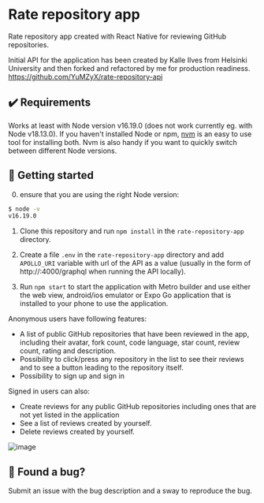 # Rate repository app
Rate repository app created with React Native for reviewing GitHub repositories.

Initial API for the application has been created by Kalle Ilves from Helsinki University and then forked and refactored by me for production readiness.
https://github.com/YuMZyX/rate-repository-api

## ✔️ Requirements

Works at least with Node version v16.19.0 (does not work currently eg. with Node v18.13.0). If you haven't installed Node or npm, [nvm](https://github.com/nvm-sh/nvm) is an easy to use tool for installing both. Nvm is also handy if you want to quickly switch between different Node versions.

## 🚀 Getting started

0. ensure that you are using the right Node version:

```bash
$ node -v
v16.19.0
```

1. Clone this repository and run `npm install` in the `rate-repository-app` directory.
   
2. Create a file `.env` in the `rate-repository-app` directory and add `APOLLO_URI` variable with url of the API as a value (usually in the form of http://<MY IP>:4000/graphql when running the API locally).
   
3. Run `npm start` to start the application with Metro builder and use either the web view, android/ios emulator or Expo Go application that is installed to your phone to use the application.


Anonymous users have following features:
- A list of public GitHub repositories that have been reviewed in the app, including their avatar, fork count, code language, star count, review count, rating and description.
- Possibility to click/press any repository in the list to see their reviews and to see a button leading to the repository itself.
- Possibility to sign up and sign in

Signed in users can also:
- Create reviews for any public GitHub repositories including ones that are not yet listed in the application
- See a list of reviews created by yourself.
- Delete reviews created by yourself.


![image](https://github.com/YuMZyX/osa10/assets/145103073/01092a29-c746-475e-8478-9a5f1e32e754)


## 🐛 Found a bug?

Submit an issue with the bug description and a sway to reproduce the bug.
